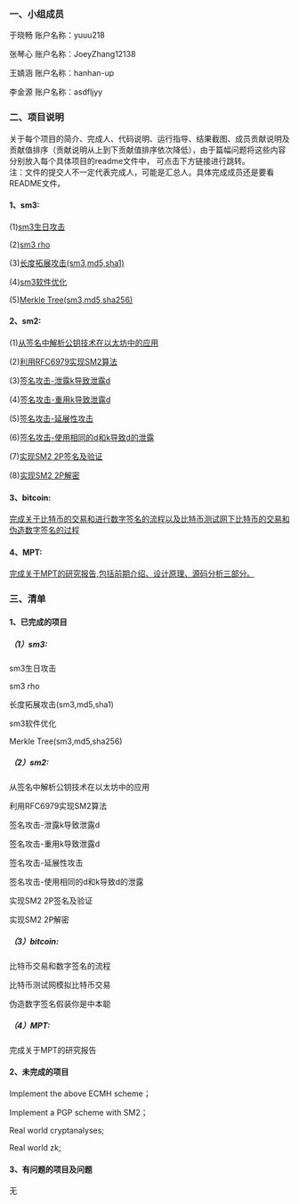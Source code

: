 ### 一、小组成员   

于晓畅  账户名称：yuuu218  

张琴心  账户名称：JoeyZhang12138

王婧涵  账户名称：hanhan-up  

李金源  账户名称：asdfljyy

### 二、项目说明  

关于每个项目的简介、完成人、代码说明、运行指导、结果截图、成员贡献说明及贡献值排序（贡献说明从上到下贡献值排序依次降低），由于篇幅问题将这些内容分别放入每个具体项目的readme文件中，
可点击下方链接进行跳转。  
注：文件的提交人不一定代表完成人，可能是汇总人。具体完成成员还是要看README文件。  

#### 1、sm3:

(1)[sm3生日攻击](https://github.com/yuuu218/Innovation-pioneering/blob/main/sm3/birth/README.md)

(2)[sm3 rho](https://github.com/yuuu218/Innovation-pioneering/blob/main/sm3/rho/README.md)

(3)[长度拓展攻击(sm3,md5,sha1)](https://github.com/yuuu218/Innovation-pioneering/blob/main/sm3/length%20extension%20attack/README.md)

(4)[sm3软件优化](https://github.com/yuuu218/Innovation-pioneering/blob/main/sm3/sm3_simd/README.md)

(5)[Merkle Tree(sm3,md5,sha256)](https://github.com/yuuu218/Innovation-pioneering/blob/main/sm3/Merkle%20Tree/README.md)

#### 2、sm2:  

(1)[从签名中解析公钥技术在以太坊中的应用](https://github.com/yuuu218/Innovation-pioneering/blob/main/sm2/README/README1.md)   

(2)[利用RFC6979实现SM2算法](https://github.com/yuuu218/Innovation-pioneering/blob/main/sm2/README/README2.md)  

(3)[签名攻击-泄露k导致泄露d](https://github.com/yuuu218/Innovation-pioneering/blob/main/sm2/README/README3.md)  

(4)[签名攻击-重用k导致泄露d](https://github.com/yuuu218/Innovation-pioneering/blob/main/sm2/README/README4.md)  

(5)[签名攻击-延展性攻击](https://github.com/yuuu218/Innovation-pioneering/blob/main/sm2/README/README5.md)  

(6)[签名攻击-使用相同的d和k导致d的泄露](https://github.com/yuuu218/Innovation-pioneering/blob/main/sm2/README/README6.md)  

(7)[实现SM2 2P签名及验证](https://github.com/yuuu218/Innovation-pioneering/blob/main/sm2/README/README7.md)    

(8)[实现SM2 2P解密](https://github.com/yuuu218/Innovation-pioneering/blob/main/sm2/README/README8.md)   

#### 3、bitcoin:  

[完成关于比特币的交易和进行数字签名的流程以及比特币测试网下比特币的交易和伪造数字签名的过程](https://github.com/yuuu218/Innovation-pioneering/blob/main/Bitcon/README.md)

#### 4、MPT:<br>

[完成关于MPT的研究报告,包括前期介绍、设计原理、源码分析三部分。](https://github.com/yuuu218/Innovation-pioneering/blob/main/MPT/README.md)

### 三、清单  

#### 1、已完成的项目  

##### （1）sm3:  
sm3生日攻击

sm3 rho

长度拓展攻击(sm3,md5,sha1)

sm3软件优化

Merkle Tree(sm3,md5,sha256)
##### （2）sm2: 

从签名中解析公钥技术在以太坊中的应用  

利用RFC6979实现SM2算法  

签名攻击-泄露k导致泄露d  

签名攻击-重用k导致泄露d  

签名攻击-延展性攻击  

签名攻击-使用相同的d和k导致d的泄露  

实现SM2 2P签名及验证  

实现SM2 2P解密  

##### （3）bitcoin:

比特币交易和数字签名的流程  

比特币测试网模拟比特币交易  

伪造数字签名假装你是中本聪  

##### （4）MPT:

完成关于MPT的研究报告

#### 2、未完成的项目  

Implement the above ECMH scheme；  

Implement a PGP scheme with SM2；  

Real world cryptanalyses;

Real world zk;

#### 3、有问题的项目及问题   
无
